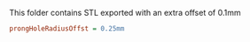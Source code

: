 This folder contains STL exported with an extra offset of 0.1mm 

```ini
prongHoleRadiusOffst = 0.25mm
```

